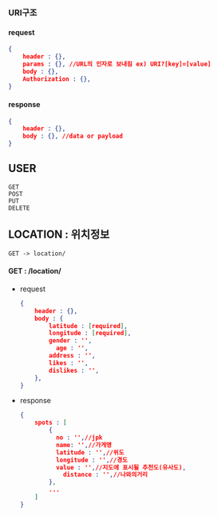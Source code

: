 ### URI구조

#### request

```json
{
    header : {},
    params : {}, //URL의 인자로 보내짐 ex) URI?[key]=[value]
    body : {},
    Authorization : {},
}
```

#### response

```json
{
    header : {},
    body : {}, //data or payload
}
```



## USER

```
GET
POST
PUT
DELETE
```



## LOCATION : 위치정보

```
GET -> location/
```

#### GET : /location/

- request

  ```json
  {
      header : {},
      body : {
          latitude : [required],
          longitude : [required],
          gender : '',
    		age : '',
          address : '',
          likes : '',
          dislikes : '',
      },
  }
  ```

  

- response

  ```json
  {
      spots : [
          {
            no : '',//jpk
            name: '',//가게명
            latitude : '',//위도
            longitude : '',//경도
            value : '',//지도에 표시될 추천도(유사도),
    		  distance : '',//나와의거리
          },
          ...
      ]
  }
  ```

  

